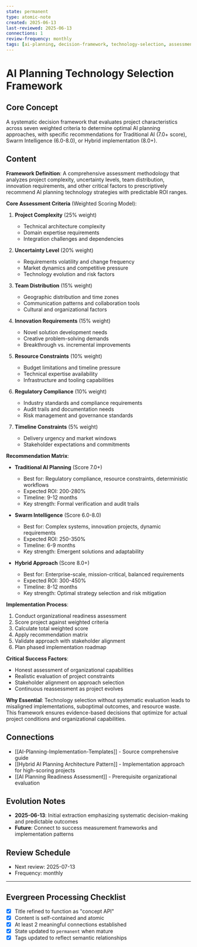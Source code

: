 ```yaml
---
state: permanent
type: atomic-note
created: 2025-06-13
last-reviewed: 2025-06-13
connections: 1
review-frequency: monthly
tags: [ai-planning, decision-framework, technology-selection, assessment, strategy, patterns]
---
```

# AI Planning Technology Selection Framework

## Core Concept

A systematic decision framework that evaluates project characteristics across seven weighted criteria to determine optimal AI planning approaches, with specific recommendations for Traditional AI (7.0+ score), Swarm Intelligence (6.0-8.0), or Hybrid implementation (8.0+).

## Content

**Framework Definition**: A comprehensive assessment methodology that analyzes project complexity, uncertainty levels, team distribution, innovation requirements, and other critical factors to prescriptively recommend AI planning technology strategies with predictable ROI ranges.

**Core Assessment Criteria** (Weighted Scoring Model):

1. **Project Complexity** (25% weight)
   - Technical architecture complexity
   - Domain expertise requirements
   - Integration challenges and dependencies

2. **Uncertainty Level** (20% weight)
   - Requirements volatility and change frequency
   - Market dynamics and competitive pressure
   - Technology evolution and risk factors

3. **Team Distribution** (15% weight)
   - Geographic distribution and time zones
   - Communication patterns and collaboration tools
   - Cultural and organizational factors

4. **Innovation Requirements** (15% weight)
   - Novel solution development needs
   - Creative problem-solving demands
   - Breakthrough vs. incremental improvements

5. **Resource Constraints** (10% weight)
   - Budget limitations and timeline pressure
   - Technical expertise availability
   - Infrastructure and tooling capabilities

6. **Regulatory Compliance** (10% weight)
   - Industry standards and compliance requirements
   - Audit trails and documentation needs
   - Risk management and governance standards

7. **Timeline Constraints** (5% weight)
   - Delivery urgency and market windows
   - Stakeholder expectations and commitments

**Recommendation Matrix**:

- **Traditional AI Planning** (Score 7.0+)
  - Best for: Regulatory compliance, resource constraints, deterministic workflows
  - Expected ROI: 200-280%
  - Timeline: 9-12 months
  - Key strength: Formal verification and audit trails

- **Swarm Intelligence** (Score 6.0-8.0)
  - Best for: Complex systems, innovation projects, dynamic requirements
  - Expected ROI: 250-350%
  - Timeline: 6-9 months
  - Key strength: Emergent solutions and adaptability

- **Hybrid Approach** (Score 8.0+)
  - Best for: Enterprise-scale, mission-critical, balanced requirements
  - Expected ROI: 300-450%
  - Timeline: 8-12 months
  - Key strength: Optimal strategy selection and risk mitigation

**Implementation Process**:
1. Conduct organizational readiness assessment
2. Score project against weighted criteria
3. Calculate total weighted score
4. Apply recommendation matrix
5. Validate approach with stakeholder alignment
6. Plan phased implementation roadmap

**Critical Success Factors**:
- Honest assessment of organizational capabilities
- Realistic evaluation of project constraints
- Stakeholder alignment on approach selection
- Continuous reassessment as project evolves

**Why Essential**: Technology selection without systematic evaluation leads to misaligned implementations, suboptimal outcomes, and resource waste. This framework ensures evidence-based decisions that optimize for actual project conditions and organizational capabilities.

## Connections

- [[AI-Planning-Implementation-Templates]] - Source comprehensive guide
- [[Hybrid AI Planning Architecture Pattern]] - Implementation approach for high-scoring projects
- [[AI Planning Readiness Assessment]] - Prerequisite organizational evaluation

## Evolution Notes

- **2025-06-13**: Initial extraction emphasizing systematic decision-making and predictable outcomes
- **Future**: Connect to success measurement frameworks and implementation patterns

## Review Schedule

- Next review: 2025-07-13
- Frequency: monthly

---

## Evergreen Processing Checklist

- [x] Title refined to function as "concept API"
- [x] Content is self-contained and atomic
- [x] At least 2 meaningful connections established
- [x] State updated to `permanent` when mature
- [x] Tags updated to reflect semantic relationships
